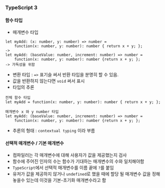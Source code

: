 ### TypeScript 3
  
#### 함수 타입
- 매개변수 타입
```
let myAdd: (x: number, y: number) => number =
    function(x: number, y: number): number { return x + y; };
-> 
let myAdd: (baseValue: number, increment: number) => number =
    function(x: number, y: number): number {return x + y; };
-> 가독성을 위함
```
- 변환 타입 : `=>` 표기슬 써서 반환 타입을 분명히 할 수 있음.
- 값을 반환하지 않는다면 `void` 써서 표시
- 타입의 추론
```
전체 함수 타입
let myAdd = function(x: number, y: number): number { return x + y; };

매개변수 x 와 y number 타입
let myAdd: (baseValue: number, increment: number) => number =
    function(x: number, y: number): number {return x + y; };
```
- 추론의 형태 : `contextual typing` 이라 부름

#### 선택적 매개변수 / 기본 매개변수
- 컴파일러는 각 매개변수에 대해 사용자가 값을 제공했는지 검사
- 함수에 주어진 인자의 수는 함수가 기대하는 매개변수의 수와 일치해야함
- `TypeScript`에서 선택적 매개변수를 이름 끝에 `?`를 붙임
- 유저가 값을 제공하지 않거나 `undefined`로 했을 때에 할당 될 매개변수 값을 정해놓을수 있는데 이것을 기본-초기화 매개변수라고 함